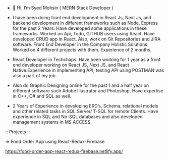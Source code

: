 - 👋 Hi, I’m Syed Mohsin ( MERN Stack Developer )

- I have been doing front end development in React Js, Next Js, and backend development in different frameworks such as Node, Express for the past 2 Years. Have developed some applications in these frameworks. Worked on Api, Todo, GITHUB users using React. Have developed CRUD app in React. Also, work on Git Repositories and JIRA software.
Front End Developer in the Company Holistic Solutions. Worked on 4 different projects with them. Experience of 2 months.

- React Developer in Techchaps. Have been working for 1 year as a front end developer working on React JS, Next JS, and React Native.Experience in implementing API, testing API using POSTMAN was also a part of my job.

- Also do Graphic Designing online for the past 1 and a half year on different software such Adobe Illustrator and Photoshop. Have expertise in C++, C# and SQL as well.

- 2 Years of Experience in developing ERD’s, Schema, relational models and other related tasks in SQL Server/ T-SQL for remote Clients. Have experience in SQL and No-SQL databases and also developed management systems in MS ACCESS.

:: Projects ::

=> Food Order App using React-Redux-Firebase

   https://food-order-app-react-redux-firebase.netlify.app/
